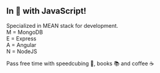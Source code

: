 ## In 🤎 with JavaScript!

Specialized in MEAN stack for development. <br>
M = MongoDB <br>
E = Express <br>
A = Angular <br>
N = NodeJS <br>

Pass free time with speedcubing 🧊, books 📚 and coffee ☕